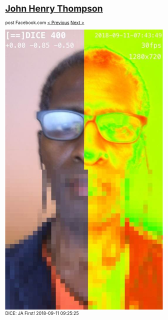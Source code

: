 # [John Henry Thompson](../README.md)
post Facebook.com
[< Previous](2018-09-12-4.md) [Next >](2018-09-09-1.md)

[![](../media/2018-09-11/Timeline-Photos-DICE-JA-First.jpg)](../README.md)
DICE: JA First!
2018-09-11 09:25:25